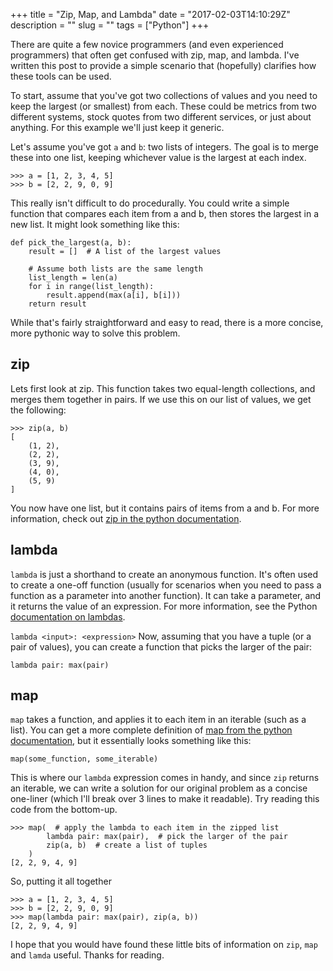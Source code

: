 +++
title = "Zip, Map, and Lambda"
date = "2017-02-03T14:10:29Z"
description = ""
slug = ""
tags = ["Python"]
+++

There are quite a few novice programmers (and even experienced programmers) that often get confused with zip, map, and lambda. I've written this post to provide a simple scenario that (hopefully) clarifies how these tools can be used.

To start, assume that you've got two collections of values and you need to keep the largest (or smallest) from each. These could be metrics from two different systems, stock quotes from two different services, or just about anything. For this example we'll just keep it generic.

Let's assume you've got `a` and `b`: two lists of integers. The goal is to merge these into one list, keeping whichever value is the largest at each index.

```
>>> a = [1, 2, 3, 4, 5]
>>> b = [2, 2, 9, 0, 9]
```

This really isn't difficult to do procedurally. You could write a simple function that compares each item from a and b, then stores the largest in a new list. It might look something like this:
```
def pick_the_largest(a, b):
    result = []  # A list of the largest values

    # Assume both lists are the same length
    list_length = len(a)
    for i in range(list_length):
        result.append(max(a[i], b[i]))
    return result
```

While that's fairly straightforward and easy to read, there is a more concise, more pythonic way to solve this problem.

## zip
Lets first look at zip. This function takes two equal-length collections, and merges them together in pairs. If we use this on our list of values, we get the following:
```
>>> zip(a, b)
[
    (1, 2),
    (2, 2),
    (3, 9),
    (4, 0),
    (5, 9)
]
```
You now have one list, but it contains pairs of items from a and b. For more information, check out [zip in the python documentation](https://docs.python.org/2/library/functions.html#zip).

## lambda

`lambda` is just a shorthand to create an anonymous function. It's often used to create a one-off function (usually for scenarios when you need to pass a function as a parameter into another function). It can take a parameter, and it returns the value of an expression. For more information, see the Python [documentation on lambdas](https://docs.python.org/2/reference/expressions.html#lambda).

```lambda <input>: <expression>```
Now, assuming that you have a tuple (or a pair of values), you can create a function that picks the larger of the pair:

```lambda pair: max(pair)```

## map

`map` takes a function, and applies it to each item in an iterable (such as a list). You can get a more complete definition of [map from the python documentation](https://docs.python.org/2/library/functions.html#map), but it essentially looks something like this:

```map(some_function, some_iterable)```

This is where our `lambda` expression comes in handy, and since `zip` returns an iterable, we can write a solution for our original problem as a concise one-liner (which I'll break over 3 lines to make it readable). Try reading this code from the bottom-up.
```
>>> map(  # apply the lambda to each item in the zipped list
        lambda pair: max(pair),  # pick the larger of the pair
        zip(a, b)  # create a list of tuples
    )
[2, 2, 9, 4, 9]
```
So, putting it all together
```
>>> a = [1, 2, 3, 4, 5]
>>> b = [2, 2, 9, 0, 9]
>>> map(lambda pair: max(pair), zip(a, b))
[2, 2, 9, 4, 9]
```
I hope that you would have found these little bits of information on `zip`, `map` and `lamda` useful. Thanks for reading.
